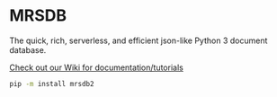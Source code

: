 # MRSDB
The quick, rich, serverless, and efficient json-like Python 3 document database.

[Check out our Wiki for documentation/tutorials](https://github.com/netriza/mrsdb/wiki)

```bash
pip -m install mrsdb2
```
